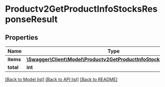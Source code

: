 # Productv2GetProductInfoStocksResponseResult

## Properties
Name | Type | Description | Notes
------------ | ------------- | ------------- | -------------
**items** | [**\Swagger\Client\Model\Productv2GetProductInfoStocksResponseItem[]**](Productv2GetProductInfoStocksResponseItem.md) |  | [optional] 
**total** | **int** |  | [optional] 

[[Back to Model list]](../README.md#documentation-for-models) [[Back to API list]](../README.md#documentation-for-api-endpoints) [[Back to README]](../README.md)


